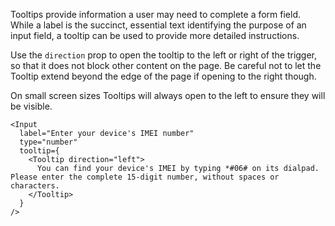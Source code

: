 Tooltips provide information a user may need to complete a form field. While a label is the succinct, essential text
identifying the purpose of an input field, a tooltip can be used to provide more detailed instructions.

Use the `direction` prop to open the tooltip to the left or right of the trigger, so that it does not block other
content on the page. Be careful not to let the Tooltip extend beyond the edge of the page if opening to the right though.

On small screen sizes Tooltips will always open to the left to ensure they will be visible.

```
<Input
  label="Enter your device's IMEI number"
  type="number"
  tooltip={
    <Tooltip direction="left">
      You can find your device's IMEI by typing *#06# on its dialpad. Please enter the complete 15-digit number, without spaces or characters.
    </Tooltip>
  }
/>
```
